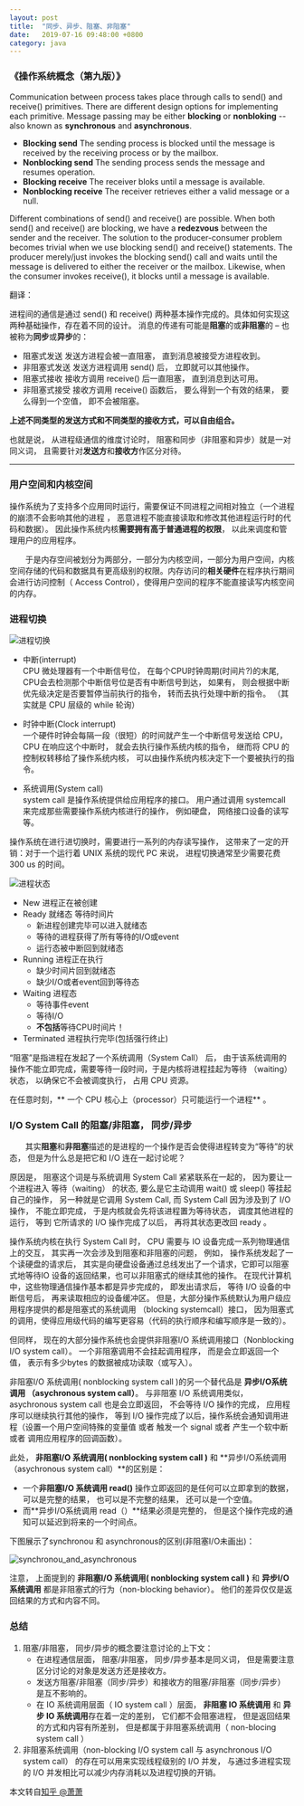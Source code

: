 ```yaml
---
layout: post
title:  "同步、异步、阻塞、非阻塞"
date:   2019-07-16 09:48:00 +0800
category: java
---
```


### 《操作系统概念（第九版）》

Communication between process takes place through calls to send() and receive() primitives. There are different design options for implementing each primitive. Message passing may be either **blocking** or **nonbloking** -- also known as **synchronous** and **asynchronous**.

- **Blocking send** The sending process is blocked until the message is received by the receiving process or by the mailbox.
- **Nonblocking send** The sending process sends the message and resumes operation.
- **Blocking receive** The receiver bloks until a message is available.
- **Nonblocking receive** The receiver retrieves either a valid message or a null.

Different combinations of send() and receive() are possible. When both send() and receive() are blocking, we have a **redezvous** between the sender and the receiver. The solution to the producer-consumer problem becomes trivial when we use blocking send() and receive() statements. The producer merely/just invokes the blocking send() call and waits until the message is delivered to either the receiver or the mailbox. Likewise, when the consumer invokes receive(), it blocks until a message is available.

翻译：  

进程间的通信是通过 send() 和 receive() 两种基本操作完成的。具体如何实现这两种基础操作，存在着不同的设计。 消息的传递有可能是**阻塞**的或**非阻塞**的 – 也被称为**同步**或**异步**的：

- 阻塞式发送 发送方进程会被一直阻塞， 直到消息被接受方进程收到。
- 非阻塞式发送 发送方进程调用 send() 后， 立即就可以其他操作。
- 阻塞式接收 接收方调用 receive() 后一直阻塞， 直到消息到达可用。
- 非阻塞式接受 接收方调用 receive() 函数后， 要么得到一个有效的结果， 要么得到一个空值， 即不会被阻塞。

**上述不同类型的发送方式和不同类型的接收方式，可以自由组合。**  

也就是说， 从进程级通信的维度讨论时， 阻塞和同步（非阻塞和异步）就是一对同义词， 且需要针对**发送方**和**接收方**作区分对待。  

---

### 用户空间和内核空间

操作系统为了支持多个应用同时运行，需要保证不同进程之间相对独立（一个进程的崩溃不会影响其他的进程 ， 恶意进程不能直接读取和修改其他进程运行时的代码和数据）。 因此操作系统内核**需要拥有高于普通进程的权限**， 以此来调度和管理用户的应用程序。  

　　于是内存空间被划分为两部分，一部分为内核空间，一部分为用户空间，内核空间存储的代码和数据具有更高级别的权限。内存访问的**相关硬件**在程序执行期间会进行访问控制（ Access Control），使得用户空间的程序不能直接读写内核空间的内存。

### 进程切换

![进程切换](/PNG/process_switch.png)

- 中断(interrupt)  
CPU 微处理器有一个中断信号位， 在每个CPU时钟周期(时间片?)的末尾, CPU会去检测那个中断信号位是否有中断信号到达， 如果有， 则会根据中断优先级决定是否要暂停当前执行的指令， 转而去执行处理中断的指令。 （其实就是 CPU 层级的 while 轮询）

- 时钟中断(Clock interrupt)  
一个硬件时钟会每隔一段（很短）的时间就产生一个中断信号发送给 CPU，CPU 在响应这个中断时， 就会去执行操作系统内核的指令， 继而将 CPU 的控制权转移给了操作系统内核， 可以由操作系统内核决定下一个要被执行的指令。

- 系统调用(System call)  
system call 是操作系统提供给应用程序的接口。 用户通过调用 systemcall 来完成那些需要操作系统内核进行的操作， 例如硬盘， 网络接口设备的读写等。

操作系统在进行进切换时，需要进行一系列的内存读写操作， 这带来了一定的开销：对于一个运行着 UNIX 系统的现代 PC 来说， 进程切换通常至少需要花费 300 us 的时间。

![进程状态](/PNG/process_status.png)

+ New 进程正在被创建
+ Ready 就绪态 等待时间片
    + 新进程创建完毕可以进入就绪态
    + 等待的进程获得了所有等待的I/O或event
    + 运行态被中断回到就绪态
+ Running 进程正在执行
    + 缺少时间片回到就绪态
    + 缺少I/O或者event回到等待态
+ Waiting 进程态
    + 等待事件event
    + 等待I/O
    + **不包括**等待CPU时间片！
+ Terminated 进程执行完毕(包括强行终止)

“阻塞”是指进程在发起了一个系统调用（System Call） 后， 由于该系统调用的操作不能立即完成，需要等待一段时间，于是内核将进程挂起为等待 （waiting）状态， 以确保它不会被调度执行， 占用 CPU 资源。

在任意时刻，** 一个 CPU 核心上（processor）只可能运行一个进程** 。

### I/O System Call 的阻塞/非阻塞， 同步/异步

　　其实**阻塞**和**非阻塞**描述的是进程的一个操作是否会使得进程转变为“等待”的状态， 但是为什么总是把它和 I/O 连在一起讨论呢？  

原因是， 阻塞这个词是与系统调用 System Call 紧紧联系在一起的， 因为要让一个进程进入 等待（waiting） 的状态, 要么是它主动调用 wait() 或 sleep() 等挂起自己的操作， 另一种就是它调用 System Call, 而 System Call 因为涉及到了 I/O 操作， 不能立即完成， 于是内核就会先将该进程置为等待状态， 调度其他进程的运行， 等到 它所请求的 I/O 操作完成了以后， 再将其状态更改回 ready 。  

操作系统内核在执行 System Call 时， CPU 需要与 IO 设备完成一系列物理通信上的交互， 其实再一次会涉及到阻塞和非阻塞的问题， 例如， 操作系统发起了一个读硬盘的请求后， 其实是向硬盘设备通过总线发出了一个请求，它即可以阻塞式地等待IO 设备的返回结果，也可以非阻塞式的继续其他的操作。 在现代计算机中，这些物理通信操作基本都是异步完成的， 即发出请求后， 等待 I/O 设备的中断信号后， 再来读取相应的设备缓冲区。 但是，大部分操作系统默认为用户级应用程序提供的都是阻塞式的系统调用 （blocking systemcall）接口， 因为阻塞式的调用，使得应用级代码的编写更容易（代码的执行顺序和编写顺序是一致的）。  

但同样， 现在的大部分操作系统也会提供非阻塞I/O 系统调用接口（Nonblocking I/O system call）。 一个非阻塞调用不会挂起调用程序， 而是会立即返回一个值， 表示有多少bytes 的数据被成功读取（或写入）。  

非阻塞I/O 系统调用( nonblocking system call )的另一个替代品是 **异步I/O系统调用 （asychronous system call）**。 与非阻塞 I/O 系统调用类似，asychronous system call 也是会立即返回， 不会等待 I/O 操作的完成， 应用程序可以继续执行其他的操作， 等到 I/O 操作完成了以后，操作系统会通知调用进程（设置一个用户空间特殊的变量值 或者 触发一个 signal 或者 产生一个软中断 或者 调用应用程序的回调函数）。  

此处， **非阻塞I/O 系统调用( nonblocking system call )** 和 **异步I/O系统调用 （asychronous system call）**的区别是：  
+ 一个**非阻塞I/O 系统调用 read()** 操作立即返回的是任何可以立即拿到的数据， 可以是完整的结果， 也可以是不完整的结果， 还可以是一个空值。
+ 而**异步I/O系统调用 read（）**结果必须是完整的， 但是这个操作完成的通知可以延迟到将来的一个时间点。

下图展示了synchronou 和 asynchronous的区别(非阻塞I/O未画出)：

![synchronou_and_asynchronous](/PNG/synchronou_and_asynchronous.png)

注意， 上面提到的 **非阻塞I/O 系统调用( nonblocking system call )** 和 **异步I/O系统调用** 都是非阻塞式的行为（non-blocking behavior）。 他们的差异仅仅是返回结果的方式和内容不同。

### 总结

1. 阻塞/非阻塞， 同步/异步的概念要注意讨论的上下文：
    + 在进程通信层面， 阻塞/非阻塞， 同步/异步基本是同义词， 但是需要注意区分讨论的对象是发送方还是接收方。
    + 发送方阻塞/非阻塞（同步/异步）和接收方的阻塞/非阻塞（同步/异步） 是互不影响的。
    + 在 IO 系统调用层面（ IO system call ）层面， **非阻塞 IO 系统调用** 和 **异步 IO 系统调用**存在着一定的差别， 它们都不会阻塞进程， 但是返回结果的方式和内容有所差别， 但是都属于非阻塞系统调用（ non-blocing system call ）
1. 非阻塞系统调用（non-blocking I/O system call 与 asynchronous I/O system call） 的存在可以用来实现线程级别的 I/O 并发， 与通过多进程实现的 I/O 并发相比可以减少内存消耗以及进程切换的开销。

本文转自[知乎 @萧萧](https://www.zhihu.com/question/19732473/answer/241673170)
